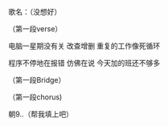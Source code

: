 歌名：（没想好）

（第一段verse）

电脑一星期没有关
改查增删
重复的工作像死循环

程序不停地在报错
仿佛在说
今天加的班还不够多

（第一段Bridge）

（第一段chorus)

朝9..（帮我填上吧）

